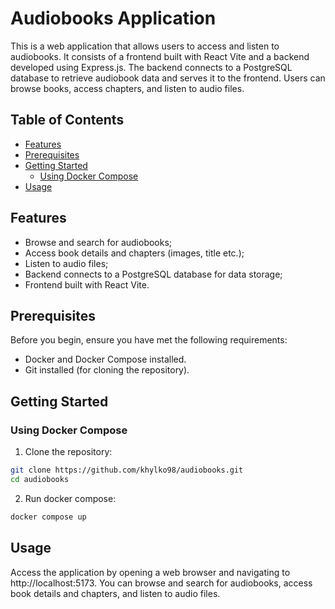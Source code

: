 # Audiobooks Application

This is a web application that allows users to access and listen to audiobooks. It consists of a frontend built with React Vite and a backend developed using Express.js. The backend connects to a PostgreSQL database to retrieve audiobook data and serves it to the frontend. Users can browse books, access chapters, and listen to audio files.

## Table of Contents

- [Features](#features)
- [Prerequisites](#prerequisites)
- [Getting Started](#getting-started)
  - [Using Docker Compose](#using-docker-compose)
- [Usage](#usage)

## Features

- Browse and search for audiobooks;
- Access book details and chapters (images, title etc.);
- Listen to audio files;
- Backend connects to a PostgreSQL database for data storage;
- Frontend built with React Vite.

## Prerequisites

Before you begin, ensure you have met the following requirements:

- Docker and Docker Compose installed.
- Git installed (for cloning the repository).

## Getting Started

### Using Docker Compose

1. Clone the repository:

```bash
git clone https://github.com/khylko98/audiobooks.git
cd audiobooks
```

2. Run docker compose:

```bash
docker compose up
```

## Usage

Access the application by opening a web browser and navigating to http://localhost:5173. You can browse and search for audiobooks, access book details and chapters, and listen to audio files.
